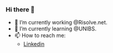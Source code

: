 ### Hi there 👋

- 🔭 I’m currently working @Risolve.net.
- 🌱 I’m currently learning @UNIBS.
- 📫 How to reach me:
  - [Linkedin](https://www.linkedin.com/in/davide-uberti-b4ba8811a/)

<!--
**ubertidavide/ubertidavide** is a ✨ _special_ ✨ repository because its `README.md` (this file) appears on your GitHub profile.

Here are some ideas to get you started:

- 🔭 I’m currently working on ...
- 🌱 I’m currently learning ...
- 👯 I’m looking to collaborate on ...
- 🤔 I’m looking for help with ...
- 💬 Ask me about ...
- 📫 How to reach me: ...
- 😄 Pronouns: ...
- ⚡ Fun fact: ...
-->
